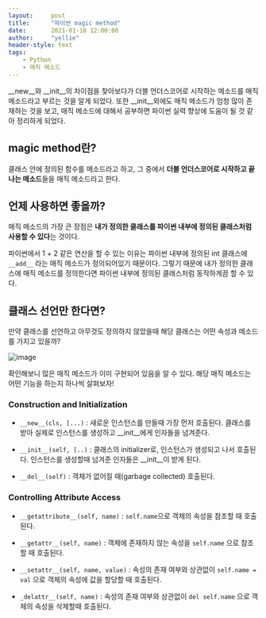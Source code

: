 ```yaml
---
layout:     post
title:      "파이썬 magic method"
date:       2021-01-18 12:00:00
author:     "yellie"
header-style: text
tags:
    - Python
    - 매직 메소드
---
```


__new__와 __init__의 차이점을 찾아보다가 더블 언더스코어로 시작하는 메소드를 매직 메소드라고 부르는 것을 알게 되었다. 
또한 __init__외에도 매직 메소드가 엄청 많이 존재하는 것을 보고, 매직 메소드에 대해서 공부하면 파이썬 실력 향상에 도움이 될 것 같아 정리하게 되었다.

## magic method란?
클래스 안에 정의된 함수를 메소드라고 하고, 그 중에서 **더블 언더스코어로 시작하고 끝나는 메소드**들을 매직 메소드라고 한다.

## 언제 사용하면 좋을까?
매직 메소드의 가장 큰 장점은 **내가 정의한 클래스를 파이썬 내부에 정의된 클래스처럼 사용할 수 있다**는 것이다.

파이썬에서 1 + 2 같은 연산을 할 수 있는 이유는 파이썬 내부에 정의된 int 클래스에 `__add__` 라는 매직 메소드가 정의되어있기 때문이다. 
그렇기 때문에 내가 정의한 클래스에 매직 메소드를 정의한다면 파이썬 내부에 정의된 클래스처럼 동작하게끔 할 수 있다.

## 클래스 선언만 한다면?
만약 클래스를 선언하고 아무것도 정의하지 않았을때 해당 클래스는 어떤 속성과 메소드를 가지고 있을까?

![image](https://user-images.githubusercontent.com/49056225/120762351-20e78a00-c551-11eb-87aa-22952689868a.png)

확인해보니 많은 매직 메소드가 이미 구현되어 있음을 알 수 있다. 해당 매직 메소드는 어떤 기능을 하는지 하나씩 살펴보자!

### Construction and Initialization
- `__new__(cls, [...)` : 새로운 인스턴스를 만들때 가장 먼저 호출된다. 클래스를 받아 실제로 인스턴스를 생성하고 __init__에게 인자들을 넘겨준다.

- `__init__(self, [..)` : 클래스의 initializer로, 인스턴스가 생성되고 나서 호출된다. 인스턴스를 생성할때 넘겨준 인자들은 __init__이 받게 된다.

- `__del__(self)` : 객체가 없어질 때(garbage collected) 호출된다.

### Controlling Attribute Access
- `__getattribute__(self, name)` : `self.name`으로 객체의 속성을 참조할 때 호출된다.

- `__getattr__(self, name)` : 객체에 존재하지 않는 속성을 `self.name` 으로 참조할 때 호출된다.

- `__setattr__(self, name, value)` : 속성의 존재 여부와 상관없이 `self.name = val` 으로 객체의 속성에 값을 할당할 때 호출된다.

- `_delattr__(self, name)` : 속성의 존재 여부와 상관없이 `del self.name` 으로 객체의 속성을 삭제할때 호출된다.
